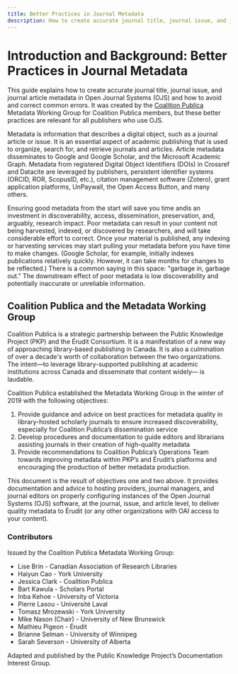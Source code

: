 ```yaml
---
title: Better Practices in Journal Metadata
description: How to create accurate journal title, journal issue, and journal article metadata in Open Journal Systems (OJS) avoid and correct common errors
---
```


# Introduction and Background: Better Practices in Journal Metadata

This guide explains how to create accurate journal title, journal issue, and journal article metadata in Open Journal Systems (OJS) and how to avoid and correct common errors. It was created by the [Coalition Publica](https://www.coalition-publi.ca/) Metadata Working Group for Coalition Publica members, but these better practices are relevant for all publishers who use OJS.

Metadata is information that describes a digital object, such as a journal article or issue. It is an essential aspect of academic publishing that is used to organize, search for, and retrieve journals and articles.  Article metadata disseminates to Google and Google Scholar, and the Microsoft Academic Graph. Metadata from registered Digital Object Identifiers (DOIs) in Crossref and Datacite are leveraged by publishers, persistent identifier systems (ORCID, ROR, ScopusID, etc.), citation management software (Zotero), grant application platforms, UnPaywall, the Open Access Button, and many others.

Ensuring good metadata from the start will save you time andis an investment in discoverability, access, dissemination, preservation, and, arguably, research impact. Poor metadata can result in your content not being harvested, indexed, or discovered by researchers, and will take considerable effort to correct. Once your material is published, any indexing or harvesting services may start pulling your metadata before you have time to make changes. (Google Scholar, for example, initially indexes publications relatively quickly. However, it can take months for changes to be reflected.) There is a common saying in this space: "garbage in, garbage out." The downstream effect of poor metadata is low discoverability and potentially inaccurate or unreliable information.

## Coalition Publica and the Metadata Working Group

Coalition Publica is a strategic partnership between the Public Knowledge Project (PKP) and the Érudit Consortium. It is a manifestation of a new way of approaching library-based publishing in Canada. It is also a culmination of over a decade's worth of collaboration between the two organizations. The intent—to leverage library-supported publishing at academic institutions across Canada and disseminate that content widely— is laudable.

Coalition Publica established the Metadata Working Group in the winter of 2019 with the following objectives:

1. Provide guidance and advice on best practices for metadata quality in library-hosted scholarly journals to ensure increased discoverability, especially for Coalition Publica’s dissemination service
2. Develop procedures and documentation to guide editors and librarians assisting journals in their creation of high-quality metadata
3. Provide recommendations to Coalition Publica’s Operations Team towards improving metadata within PKP’s and Érudit’s platforms and encouraging the production of better metadata production.

This document is the result of objectives one and two above. It provides documentation and advice to hosting providers, journal managers, and journal editors on properly configuring instances of the Open Journal Systems (OJS) software, at the journal, issue, and article level, to deliver quality metadata to Érudit (or any other organizations with OAI access to your content).

### Contributors

Issued by the Coalition Publica Metadata Working Group:

* Lise Brin - Canadian Association of Research Libraries
* Haiyun Cao - York University
* Jessica Clark - Coalition Publica
* Bart Kawula - Scholars Portal
* Inba Kehoe - University of Victoria
* Pierre Lasou - Université Laval
* Tomasz Mrozewski - York University
* Mike Nason (Chair) - University of New Brunswick
* Mathieu Pigeon - Érudit
* Brianne Selman - University of Winnipeg
* Sarah Severson - University of Alberta

Adapted and published by the Public Knowledge Project’s Documentation Interest Group.
